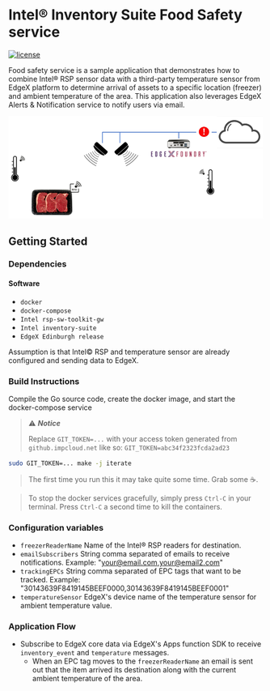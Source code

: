 # Intel® Inventory Suite Food Safety service
[![license](https://img.shields.io/badge/license-Apache%20v2.0-blue.svg)](LICENSE)

Food safety service is a sample application that demonstrates how to combine Intel® RSP sensor data with a third-party temperature sensor from EdgeX platform to determine arrival of assets to a specific location (freezer) and ambient temperature of the area.
This application also leverages EdgeX Alerts & Notification service to notify users via email.

 ![Food Safety](food-safety.png)

## Getting Started

### Dependencies

#### Software
- `docker`
- `docker-compose`
- `Intel rsp-sw-toolkit-gw`
- `Intel inventory-suite`
- `EdgeX Edinburgh release`

Assumption is that Intel© RSP and temperature sensor are already configured and sending data to EdgeX. 

### Build Instructions
Compile the Go source code, create the docker image, and start the docker-compose service

> :warning: **_Notice_**
>
> Replace `GIT_TOKEN=...` with your access token generated from `github.impcloud.net` like so: `GIT_TOKEN=abc34f2323fcda2ad23`

```bash
sudo GIT_TOKEN=... make -j iterate
```

> The first time you run this it may take quite some time. Grab some :coffee:.

> To stop the docker services gracefully, simply press `Ctrl-C` in your terminal. Press `Ctrl-C` a second time to kill the containers.

### Configuration variables

- `freezerReaderName` Name of the Intel® RSP readers for destination.
- `emailSubscribers` String comma separated of emails to receive notifications. Example: "your@email.com,your@email2.com"
- `trackingEPCs` String comma separated of EPC tags that want to be tracked. Example: "30143639F8419145BEEF0000,30143639F8419145BEEF0001"
- `temperatureSensor` EdgeX's device name of the temperature sensor for ambient temperature value.

### Application Flow

- Subscribe to EdgeX core data via EdgeX's Apps function SDK to receive `inventory_event` and `temperature` messages.
  - When an EPC tag moves to the `freezerReaderName` an email is sent out that the item arrived its destination along with the current ambient temperature of the area.
